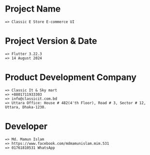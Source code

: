 
# Project Name
    => Classic E Store E-commerce UI

# Project Version & Date
    => Flutter 3.22.3  
    => 14 August 2024 


# Product Development Company
    => Classic It & Sky mart
    => +8801711933303
    => info@classicit.com.bd
    => Uttara Office: House # 482(4'th Floor), Road # 3, Sector # 12, Uttara, Dhaka-1230.

# Developer
    => Md. Mamun Islam
    => https://www.facebook.com/mdmamunislam.mim.531
    => 01761810531 WhatsApp
